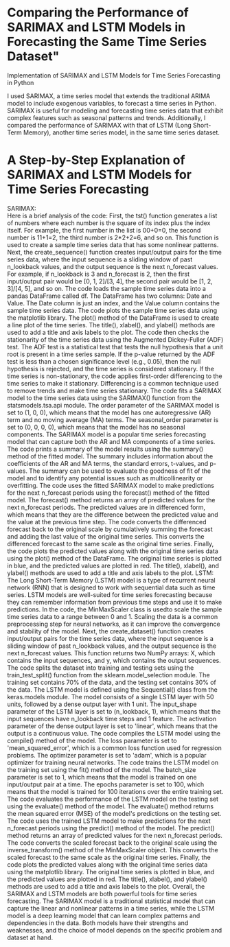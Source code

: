 # Comparing the Performance of SARIMAX and LSTM Models in Forecasting the Same Time Series Dataset"
Implementation of SARIMAX and LSTM Models for Time Series Forecasting in Python


I used SARIMAX, a time series model that extends the traditional ARIMA model to include exogenous variables, to forecast a time series in Python. SARIMAX is useful for modeling and forecasting time series data that exhibit complex features such as seasonal patterns and trends. Additionally, I compared the performance of SARIMAX with that of LSTM (Long Short-Term Memory), another time series model, in the same time series dataset.                                                                                                                                                                                                                                                                                                                                                                                                                                                                          
# A Step-by-Step Explanation of SARIMAX and LSTM Models for Time Series Forecasting                                                                                                
SARIMAX:                                                                                                                                                                                        
Here is a brief analysis of the code:
First, the tst() function generates a list of numbers where each number is the square of its index plus the index itself. For example, the first number in the list is 00+0=0, the second number is 11+1=2, the third number is 2*2+2=6, and so on. This function is used to create a sample time series data that has some nonlinear patterns.
Next, the create_sequence() function creates input/output pairs for the time series data, where the input sequence is a sliding window of past n_lookback values, and the output sequence is the next n_forecast values. For example, if n_lookback is 3 and n_forecast is 2, then the first input/output pair would be [0, 1, 2]/[3, 4], the second pair would be [1, 2, 3]/[4, 5], and so on.
The code loads the sample time series data into a pandas DataFrame called df. The DataFrame has two columns: Date and Value. The Date column is just an index, and the Value column contains the sample time series data.
The code plots the sample time series data using the matplotlib library. The plot() method of the DataFrame is used to create a line plot of the time series. The title(), xlabel(), and ylabel() methods are used to add a title and axis labels to the plot.
The code then checks the stationarity of the time series data using the Augmented Dickey-Fuller (ADF) test. The ADF test is a statistical test that tests the null hypothesis that a unit root is present in a time series sample. If the p-value returned by the ADF test is less than a chosen significance level (e.g., 0.05), then the null hypothesis is rejected, and the time series is considered stationary. If the time series is non-stationary, the code applies first-order differencing to the time series to make it stationary. Differencing is a common technique used to remove trends and make time series stationary.
The code fits a SARIMAX model to the time series data using the SARIMAX() function from the statsmodels.tsa.api module. The order parameter of the SARIMAX model is set to (1, 0, 0), which means that the model has one autoregressive (AR) term and no moving average (MA) terms. The seasonal_order parameter is set to (0, 0, 0, 0), which means that the model has no seasonal components. The SARIMAX model is a popular time series forecasting model that can capture both the AR and MA components of a time series.
The code prints a summary of the model results using the summary() method of the fitted model. The summary includes information about the coefficients of the AR and MA terms, the standard errors, t-values, and p-values. The summary can be used to evaluate the goodness of fit of the model and to identify any potential issues such as multicollinearity or overfitting.
The code uses the fitted SARIMAX model to make predictions for the next n_forecast periods using the forecast() method of the fitted model. The forecast() method returns an array of predicted values for the next n_forecast periods. The predicted values are in differenced form, which means that they are the difference between the predicted value and the value at the previous time step.
The code converts the differenced forecast back to the original scale by cumulatively summing the forecast and adding the last value of the original time series. This converts the differenced forecast to the same scale as the original time series.
Finally, the code plots the predicted values along with the original time series data using the plot() method of the DataFrame. The original time series is plotted in blue, and the predicted values are plotted in red. The title(), xlabel(), and ylabel() methods are used to add a title and axis labels to the plot.                                                                                                                                                                                                                 LSTM:
                                                                                                                                                                              The Long Short-Term Memory (LSTM) model is a type of recurrent neural network (RNN) that is designed to work with sequential data such as time series. LSTM models are well-suited for time series forecasting because they can remember information from previous time steps and use it to make predictions.
In the code, the MinMaxScaler class is usedto scale the sample time series data to a range between 0 and 1. Scaling the data is a common preprocessing step for neural networks, as it can improve the convergence and stability of the model.
Next, the create_dataset() function creates input/output pairs for the time series data, where the input sequence is a sliding window of past n_lookback values, and the output sequence is the next n_forecast values. This function returns two NumPy arrays: X, which contains the input sequences, and y, which contains the output sequences.
The code splits the dataset into training and testing sets using the train_test_split() function from the sklearn.model_selection module. The training set contains 70% of the data, and the testing set contains 30% of the data.
The LSTM model is defined using the Sequential() class from the keras.models module. The model consists of a single LSTM layer with 50 units, followed by a dense output layer with 1 unit. The input_shape parameter of the LSTM layer is set to (n_lookback, 1), which means that the input sequences have n_lookback time steps and 1 feature. The activation parameter of the dense output layer is set to 'linear', which means that the output is a continuous value.
The code compiles the LSTM model using the compile() method of the model. The loss parameter is set to 'mean_squared_error', which is a common loss function used for regression problems. The optimizer parameter is set to 'adam', which is a popular optimizer for training neural networks.
The code trains the LSTM model on the training set using the fit() method of the model. The batch_size parameter is set to 1, which means that the model is trained on one input/output pair at a time. The epochs parameter is set to 100, which means that the model is trained for 100 iterations over the entire training set.
The code evaluates the performance of the LSTM model on the testing set using the evaluate() method of the model. The evaluate() method returns the mean squared error (MSE) of the model's predictions on the testing set.
The code uses the trained LSTM model to make predictions for the next n_forecast periods using the predict() method of the model. The predict() method returns an array of predicted values for the next n_forecast periods.
The code converts the scaled forecast back to the original scale using the inverse_transform() method of the MinMaxScaler object. This converts the scaled forecast to the same scale as the original time series.
Finally, the code plots the predicted values along with the original time series data using the matplotlib library. The original time series is plotted in blue, and the predicted values are plotted in red. The title(), xlabel(), and ylabel() methods are used to add a title and axis labels to the plot.
Overall, the SARIMAX and LSTM models are both powerful tools for time series forecasting. The SARIMAX model is a traditional statistical model that can capture the linear and nonlinear patterns in a time series, while the LSTM model is a deep learning model that can learn complex patterns and dependencies in the data. Both models have their strengths and weaknesses, and the choice of model depends on the specific problem and dataset at hand.

